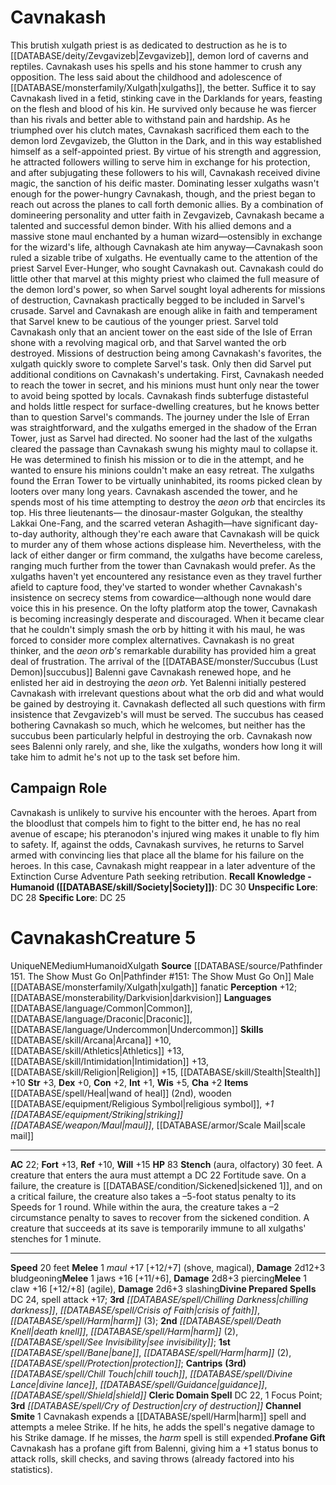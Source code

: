 ﻿---
ac: '22'
alignment: NE
charisma: '+2'
constitution: '+2'
creature_ability:
- Channel Smite
- Profane Gift
- Stench
dexterity: '+0'
fortitude: '+13'
hp: '83'
id: '2011'
intelligence: '+1'
land_speed: '20'
language:
- '[[DATABASE/language/Common|Common]]'
- '[[DATABASE/language/Draconic|Draconic]]'
- '[[DATABASE/language/Undercommon|Undercommon]]'
level: '5'
max_speed: '20'
name: Cavnakash
perception: '+12'
rarity: Unique
reflex: '+10'
sense:
- '[[DATABASE/monsterability/Darkvision|darkvision]]'
size: Medium
skill:
- '[[DATABASE/skill/Arcana|Arcana]] +10'
- '[[DATABASE/skill/Athletics|Athletics]] +13'
- '[[DATABASE/skill/Intimidation|Intimidation]] +13'
- '[[DATABASE/skill/Religion|Religion]] +15'
- '[[DATABASE/skill/Stealth|Stealth]] +10'
source: '[[DATABASE/source/Pathfinder 151. The Show Must Go On|Pathfinder #151: The
  Show Must Go On]]'
speed:
- 20 feet
spell:
- '[[DATABASE/spell/Bane|Bane]]'
- '[[DATABASE/spell/Chill Touch|ChillTouch]]'
- '[[DATABASE/spell/Chilling Darkness|Chilling Darkness]]'
- '[[DATABASE/spell/Crisis of Faith|Crisis of Faith]]'
- '[[DATABASE/spell/Cry of Destruction|Cry of Destruction]]'
- '[[DATABASE/spell/Death Knell|Death Knell]]'
- '[[DATABASE/spell/Divine Lance|Divine Lance]]'
- '[[DATABASE/spell/Guidance|Guidance]]'
- '[[DATABASE/spell/Harm|Harm]]'
- '[[DATABASE/spell/Protection|Protection]]'
- '[[DATABASE/spell/See Invisibility|SeeInvisibility]]'
- '[[DATABASE/spell/Shield|Shield]]'
strength: '+3'
strength_req: '3'
strongest_save:
- Will
trait:
- '[[DATABASE/trait/Humanoid|Humanoid]]'
- '[[DATABASE/trait/Unique|Unique]]'
- '[[DATABASE/trait/Xulgath|Xulgath]]'
type: Creature
vision: Darkvision
weakest_save:
- Reflex
will: '+15'
wisdom: '+5'

---
# Cavnakash

This brutish xulgath priest is as dedicated to destruction as he is to [[DATABASE/deity/Zevgavizeb|Zevgavizeb]], demon lord of caverns and reptiles. Cavnakash uses his spells and his stone hammer to crush any opposition.
 The less said about the childhood and adolescence of [[DATABASE/monsterfamily/Xulgath|xulgaths]], the better. Suffice it to say Cavnakash lived in a fetid, stinking cave in the Darklands for years, feasting on the flesh and blood of his kin. He survived only because he was fiercer than his rivals and better able to withstand pain and hardship. As he triumphed over his clutch mates, Cavnakash sacrificed them each to the demon lord Zevgavizeb, the Glutton in the Dark, and in this way established himself as a self-appointed priest. By virtue of his strength and aggression, he attracted followers willing to serve him in exchange for his protection, and after subjugating these followers to his will, Cavnakash received divine magic, the sanction of his deific master.
 Dominating lesser xulgaths wasn't enough for the power-hungry Cavnakash, though, and the priest began to reach out across the planes to call forth demonic allies. By a combination of domineering personality and utter faith in Zevgavizeb, Cavnakash became a talented and successful demon binder.
 With his allied demons and a massive stone maul enchanted by a human wizard—ostensibly in exchange for the wizard's life, although Cavnakash ate him anyway—Cavnakash soon ruled a sizable tribe of xulgaths. He eventually came to the attention of the priest Sarvel Ever-Hunger, who sought Cavnakash out. Cavnakash could do little other that marvel at this mighty priest who claimed the full measure of the demon lord's power, so when Sarvel sought loyal adherents for missions of destruction, Cavnakash practically begged to be included in Sarvel's crusade.
 Sarvel and Cavnakash are enough alike in faith and temperament that Sarvel knew to be cautious of the younger priest. Sarvel told Cavnakash only that an ancient tower on the east side of the Isle of Erran shone with a revolving magical orb, and that Sarvel wanted the orb destroyed. Missions of destruction being among Cavnakash's favorites, the xulgath quickly swore to complete Sarvel's task.
 Only then did Sarvel put additional conditions on Cavnakash's undertaking. First, Cavnakash needed to reach the tower in secret, and his minions must hunt only near the tower to avoid being spotted by locals. Cavnakash finds subterfuge distasteful and holds little respect for surface-dwelling creatures, but he knows better than to question Sarvel's commands.
 The journey under the Isle of Erran was straightforward, and the xulgaths emerged in the shadow of the Erran Tower, just as Sarvel had directed. No sooner had the last of the xulgaths cleared the passage than Cavnakash swung his mighty maul to collapse it. He was determined to finish his mission or to die in the attempt, and he wanted to ensure his minions couldn't make an easy retreat.
 The xulgaths found the Erran Tower to be virtually uninhabited, its rooms picked clean by looters over many long years. Cavnakash ascended the tower, and he spends most of his time attempting to destroy the _aeon orb_ that encircles its top. His three lieutenants— the dinosaur-master Golgukan, the stealthy Lakkai One-Fang, and the scarred veteran Ashagith—have significant day-to-day authority, although they're each aware that Cavnakash will be quick to murder any of them whose actions displease him. Nevertheless, with the lack of either danger or firm command, the xulgaths have become careless, ranging much further from the tower than Cavnakash would prefer. As the xulgaths haven't yet encountered any resistance even as they travel further afield to capture food, they've started to wonder whether Cavnakash's insistence on secrecy stems from cowardice—although none would dare voice this in his presence.
 On the lofty platform atop the tower, Cavnakash is becoming increasingly desperate and discouraged. When it became clear that he couldn't simply smash the orb by hitting it with his maul, he was forced to consider more complex alternatives. Cavnakash is no great thinker, and the _aeon orb's_ remarkable durability has provided him a great deal of frustration.
 The arrival of the [[DATABASE/monster/Succubus (Lust Demon)|succubus]] Balenni gave Cavnakash renewed hope, and he enlisted her aid in destroying the _aeon orb_. Yet Balenni initially pestered Cavnakash with irrelevant questions about what the orb did and what would be gained by destroying it. Cavnakash deflected all such questions with firm insistence that Zevgavizeb's will must be served. The succubus has ceased bothering Cavnakash so much, which he welcomes, but neither has the succubus been particularly helpful in destroying the orb. Cavnakash now sees Balenni only rarely, and she, like the xulgaths, wonders how long it will take him to admit he's not up to the task set before him.

## Campaign Role

Cavnakash is unlikely to survive his encounter with the heroes. Apart from the bloodlust that compels him to fight to the bitter end, he has no real avenue of escape; his pteranodon's injured wing makes it unable to fly him to safety. If, against the odds, Cavnakash survives, he returns to Sarvel armed with convincing lies that place all the blame for his failure on the heroes. In this case, Cavnakash might reappear in a later adventure of the Extinction Curse Adventure Path seeking retribution.
**Recall Knowledge - Humanoid ([[DATABASE/skill/Society|Society]])**: DC 30
**Unspecific Lore**: DC 28
**Specific Lore**: DC 25

# Cavnakash<span class="item-type">Creature 5</span>

<span class="trait-unique item-trait">Unique</span><span class="trait-alignment item-trait">NE</span><span class="trait-size item-trait">Medium</span><span class="item-trait">Humanoid</span><span class="item-trait">Xulgath</span>
**Source** [[DATABASE/source/Pathfinder 151. The Show Must Go On|Pathfinder #151: The Show Must Go On]]
Male [[DATABASE/monsterfamily/Xulgath|xulgath]] fanatic
**Perception** +12; [[DATABASE/monsterability/Darkvision|darkvision]]
**Languages** [[DATABASE/language/Common|Common]], [[DATABASE/language/Draconic|Draconic]], [[DATABASE/language/Undercommon|Undercommon]]
**Skills** [[DATABASE/skill/Arcana|Arcana]] +10, [[DATABASE/skill/Athletics|Athletics]] +13, [[DATABASE/skill/Intimidation|Intimidation]] +13, [[DATABASE/skill/Religion|Religion]] +15, [[DATABASE/skill/Stealth|Stealth]] +10
**Str** +3, **Dex** +0, **Con** +2, **Int** +1, **Wis** +5, **Cha** +2
**Items** [[DATABASE/spell/Heal|wand of heal]] (2nd), wooden [[DATABASE/equipment/Religious Symbol|religious symbol]], _+1 [[DATABASE/equipment/Striking|striking]] [[DATABASE/weapon/Maul|maul]]_, [[DATABASE/armor/Scale Mail|scale mail]]

---
**AC** 22; **Fort** +13, **Ref** +10, **Will** +15
**HP** 83
<span class="in-box-ability">**Stench** (aura, olfactory) 30 feet. A creature that enters the aura must attempt a DC 22 Fortitude save. On a failure, the creature is [[DATABASE/condition/Sickened|sickened 1]], and on a critical failure, the creature also takes a –5-foot status penalty to its Speeds for 1 round. While within the aura, the creature takes a –2 circumstance penalty to saves to recover from the sickened condition. A creature that succeeds at its save is temporarily immune to all xulgaths' stenches for 1 minute.</span>

---
**Speed** 20 feet
<span class="in-box-ability">**Melee** <span class="action-icon">1</span> _maul_ +17 [+12/+7] (shove, magical), **Damage** 2d12+3 bludgeoning</span><span class="in-box-ability">**Melee** <span class="action-icon">1</span> jaws +16 [+11/+6], **Damage** 2d8+3 piercing</span><span class="in-box-ability">**Melee** <span class="action-icon">1</span> claw +16 [+12/+8] (agile), **Damage** 2d6+3 slashing</span>**Divine Prepared Spells** DC 24, spell attack +17; **3rd** _[[DATABASE/spell/Chilling Darkness|chilling darkness]]_, _[[DATABASE/spell/Crisis of Faith|crisis of faith]]_, _[[DATABASE/spell/Harm|harm]]_ (3); **2nd** _[[DATABASE/spell/Death Knell|death knell]]_, _[[DATABASE/spell/Harm|harm]]_ (2), _[[DATABASE/spell/See Invisibility|see invisibility]]_; **1st** _[[DATABASE/spell/Bane|bane]]_, _[[DATABASE/spell/Harm|harm]]_ (2), _[[DATABASE/spell/Protection|protection]]_; **Cantrips** **(3rd)** _[[DATABASE/spell/Chill Touch|chill touch]]_, _[[DATABASE/spell/Divine Lance|divine lance]]_, _[[DATABASE/spell/Guidance|guidance]]_, _[[DATABASE/spell/Shield|shield]]_
**Cleric Domain Spell** DC 22, 1 Focus Point; **3rd** _[[DATABASE/spell/Cry of Destruction|cry of destruction]]_
<span class="in-box-ability">**Channel Smite** <span class="action-icon">1</span> Cavnakash expends a [[DATABASE/spell/Harm|harm]] spell and attempts a melee Strike. If he hits, he adds the spell's negative damage to his Strike damage. If he misses, the _harm_ spell is still expended.</span><span class="in-box-ability">**Profane Gift** Cavnakash has a profane gift from Balenni, giving him a +1 status bonus to attack rolls, skill checks, and saving throws (already factored into his statistics).</span>